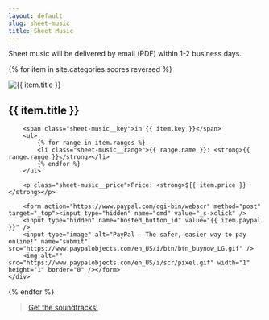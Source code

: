```yaml
---
layout: default
slug: sheet-music
title: Sheet Music
---
```


Sheet music will be delivered by email (PDF) within 1-2 business days.

{% for item in site.categories.scores reversed %}
<div class="col-2up sheet-music__row">
    <div class="col-2up__column">
        <img src="/img/screenshots/{{ item.image }}" title="{{ item.title }}" />
    </div>
    <div class="col-2up__column u--padding-left">
        <h2>{{ item.title }}</h2>

        <span class="sheet-music__key">in {{ item.key }}</span>
        <ul>
            {% for range in item.ranges %}
            <li class="sheet-music__range">{{ range.name }}: <strong>{{ range.range }}</strong></li>
            {% endfor %}
        </ul>

        <p class="sheet-music__price">Price: <strong>${{ item.price }}</strong></p>

        <form action="https://www.paypal.com/cgi-bin/webscr" method="post" target="_top"><input type="hidden" name="cmd" value="_s-xclick" />
        <input type="hidden" name="hosted_button_id" value="{{ item.paypal }}" />
        <input type="image" alt="PayPal - The safer, easier way to pay online!" name="submit" src="https://www.paypalobjects.com/en_US/i/btn/btn_buynow_LG.gif" />
        <img alt="" src="https://www.paypalobjects.com/en_US/i/scr/pixel.gif" width="1" height="1" border="0" /></form>
    </div>
</div>
{% endfor %}

<blockquote class="callout callout--music">
    <p class="callout__content"><a href="/soundtrack" class="callout__link">Get the soundtracks!</a></p>
</blockquote>
